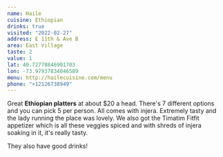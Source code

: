 ```yaml
---
name: Haile
cuisine: Ethiopian
drinks: true
visited: "2022-02-27"
address: E 11th & Ave B
area: East Village
taste: 2
value: 1
lat: 40.72778846901703
lon: -73.97937834046589
menu: http://hailecuisine.com/menu
phone: "+12126738949"
---
```


Great **Ethiopian platters** at about $20 a head. There's 7 different options and you can pick 5 per person. All comes with injera. Extremely tasty and the lady running the place was lovely. We also got the Timatim Fitfit appetizer which is all these veggies spiced and with shreds of injera soaking in it, it's really tasty.

They also have good drinks!

